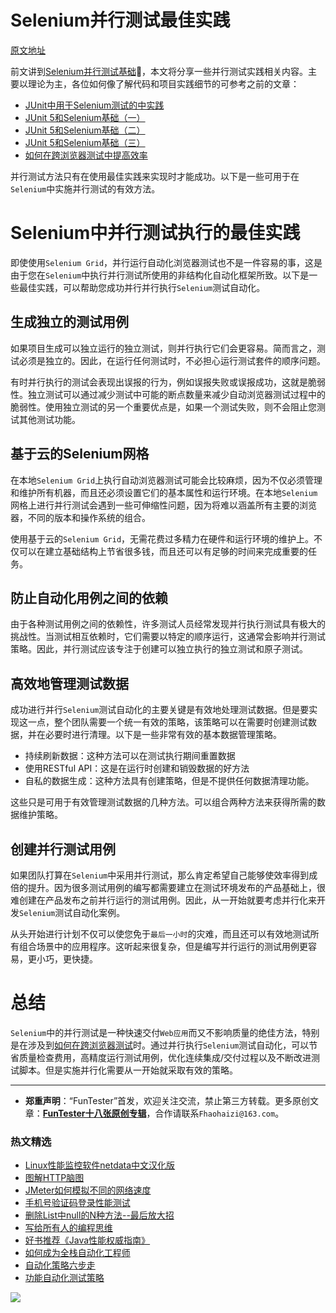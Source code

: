 # Selenium并行测试最佳实践

[原文地址](https://www.lambdatest.com/blog/what-is-parallel-testing-and-why-to-adopt-it/)

前文讲到[Selenium并行测试基础](https://mp.weixin.qq.com/s/OfXipd7YtqL2AdGAQ5cIMw)，本文将分享一些并行测试实践相关内容。主要以理论为主，各位如何像了解代码和项目实践细节的可参考之前的文章：

- [JUnit中用于Selenium测试的中实践](https://mp.weixin.qq.com/s/KG4sltQMCfH2MGXkRdtnwA)
- [JUnit 5和Selenium基础（一）](https://mp.weixin.qq.com/s/ehBRf7st-OxeuvI_0yW3OQ)
- [JUnit 5和Selenium基础（二）](https://mp.weixin.qq.com/s/Gt82cPmS2iX-DhKXTXiy8g)
- [JUnit 5和Selenium基础（三）](https://mp.weixin.qq.com/s/8YkonXTYgAV5-pLs9yEAVw)
- [如何在跨浏览器测试中提高效率](https://mp.weixin.qq.com/s/MB_Wv7yQ6i9BztAZtL4grA)

并行测试方法只有在使用最佳实践来实现时才能成功。以下是一些可用于在`Selenium`中实施并行测试的有效方法。

# Selenium中并行测试执行的最佳实践

即使使用`Selenium Grid`，并行运行自动化浏览器测试也不是一件容易的事，这是由于您在`Selenium`中执行并行测试所使用的非结构化自动化框架所致。以下是一些最佳实践，可以帮助您成功并行并行执行`Selenium`测试自动化。

## 生成独立的测试用例

如果项目生成可以独立运行的独立测试，则并行执行它们会更容易。简而言之，测试必须是独立的。因此，在运行任何测试时，不必担心运行测试套件的顺序问题。

有时并行执行的测试会表现出误报的行为，例如误报失败或误报成功，这就是脆弱性。独立测试可以通过减少测试中可能的断点数量来减少自动浏览器测试过程中的脆弱性。使用独立测试的另一个重要优点是，如果一个测试失败，则不会阻止您测试其他测试功能。

## 基于云的Selenium网格

在本地`Selenium Grid`上执行自动浏览器测试可能会比较麻烦，因为不仅必须管理和维护所有机器，而且还必须设置它们的基本属性和运行环境。在本地`Selenium`网格上进行并行测试会遇到一些可伸缩性问题，因为将难以涵盖所有​​主要的浏览器，不同的版本和操作系统的组合。

使用基于云的`Selenium Grid`，无需花费过多精力在硬件和运行环境的维护上。不仅可以在建立基础结构上节省很多钱，而且还可以有足够的时间来完成重要的任务。


## 防止自动化用例之间的依赖

由于各种测试用例之间的依赖性，许多测试人员经常发现并行执行测试具有极大的挑战性。当测试相互依赖时，它们需要以特定的顺序运行，这通常会影响并行测试策略。因此，并行测试应该专注于创建可以独立执行的独立测试和原子测试。

## 高效地管理测试数据

成功进行并行`Selenium`测试自动化的主要关键是有效地处理测试数据。但是要实现这一点，整个团队需要一个统一有效的策略，该策略可以在需要时创建测试数据，并在必要时进行清理。以下是一些非常有效的基本数据管理策略。

* 持续刷新数据：这种方法可以在测试执行期间重置数据
* 使用RESTful API：这是在运行时创建和销毁数据的好方法
* 自私的数据生成：这种方法具有创建策略，但是不提供任何数据清理功能。

这些只是可用于有效管理测试数据的几种方法。可以组合两种方法来获得所需的数据维护策略。

## 创建并行测试用例

如果团队打算在`Selenium`中采用并行测试，那么肯定希望自己能够使效率得到成倍的提升。因为很多测试用例的编写都需要建立在测试环境发布的产品基础上，很难创建在产品发布之前并行运行的测试用例。因此，从一开始就要考虑并行化来开发`Selenium`测试自动化案例。

从头开始进行计划不仅可以使您免于`最后一小时`的灾难，而且还可以有效地测试所有组合场景中的应用程序。这听起来很复杂，但是编写并行运行的测试用例更容易，更小巧，更快捷。

# 总结

`Selenium`中的并行测试是一种快速交付`Web应用`而又不影响质量的绝佳方法，特别是在涉及到[如何在跨浏览器测试](https://mp.weixin.qq.com/s/MB_Wv7yQ6i9BztAZtL4grA)时。通过并行执行`Selenium`测试自动化，可以节省质量检查费用，高精度运行测试用例，优化连续集成/交付过程以及不断改进测试脚本。但是实施并行化需要从一开始就采取有效的策略。

---
* **郑重声明**：“FunTester”首发，欢迎关注交流，禁止第三方转载。更多原创文章：**[FunTester十八张原创专辑](https://mp.weixin.qq.com/s/Le-tpC79pIpacHXGOkkYWw)**，合作请联系`Fhaohaizi@163.com`。

### 热文精选

- [Linux性能监控软件netdata中文汉化版](https://mp.weixin.qq.com/s/fdXtK-5WwKnxjLZdyg6-nA)
- [图解HTTP脑图](https://mp.weixin.qq.com/s/100Vm8FVEuXs0x6rDGTipw)
- [JMeter如何模拟不同的网络速度](https://mp.weixin.qq.com/s/1FCwNN2htfTGF6ItdkcCzw)
- [手机号验证码登录性能测试](https://mp.weixin.qq.com/s/i-j8fJAdcsJ7v8XPOnPDAw)
- [删除List中null的N种方法--最后放大招](https://mp.weixin.qq.com/s/4mfskN781dybyL59dbSbeQ)
- [写给所有人的编程思维](https://mp.weixin.qq.com/s/Oj33UCnYfbUgzsBzEm2GPQ)
- [好书推荐《Java性能权威指南》](https://mp.weixin.qq.com/s/YWd5Yx6n7887g1lMLTcsWQ)
- [如何成为全栈自动化工程师](https://mp.weixin.qq.com/s/j2rQ3COFhg939KLrgKr_bg)
- [自动化策略六步走](https://mp.weixin.qq.com/s/He69k8iCKhTKD1j-yV6M5g)
- [功能自动化测试策略](https://mp.weixin.qq.com/s/qHmcblN4cD4JK6jT7oU4fQ)


![](https://mmbiz.qpic.cn/mmbiz_jpg/13eN86FKXzCxr0Sa2MXpNKicZE024zJm73r4hrjticMMYViagtaSXxwsyhmRmOrdXPXfS5zB2ILHtaqNSoWGRwa8Q/640?wx_fmt=jpeg&tp=webp&wxfrom=5&wx_lazy=1&wx_co=1)